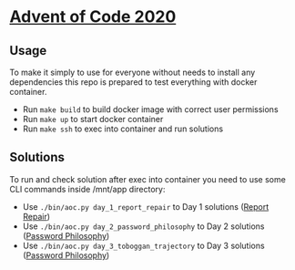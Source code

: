 # [Advent of Code 2020](https://adventofcode.com/2020)

## Usage

To make it simply to use for everyone without needs to install any dependencies this repo is prepared to test everything with docker container.

* Run `make build` to build docker image with correct user permissions
* Run `make up` to start docker container
* Run `make ssh` to exec into container and run solutions

## Solutions

To run and check solution after exec into container you need to use some CLI commands inside /mnt/app directory:

* Use `./bin/aoc.py day_1_report_repair` to Day 1 solutions ([Report Repair](https://adventofcode.com/2020/day/1)) 
* Use `./bin/aoc.py day_2_password_philosophy` to Day 2 solutions ([Password Philosophy](https://adventofcode.com/2020/day/2))
* Use `./bin/aoc.py day_3_toboggan_trajectory` to Day 3 solutions ([Password Philosophy](https://adventofcode.com/2020/day/3))
